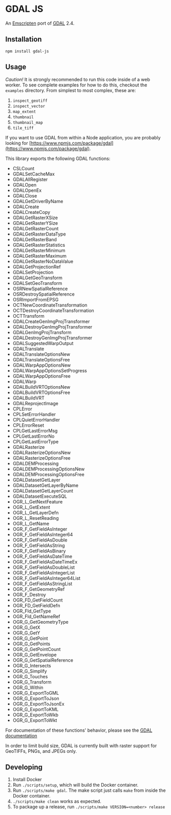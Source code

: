 GDAL JS
==============
An [Emscripten](https://github.com/kripken/emscripten) port of [GDAL](http://www.gdal.org) 2.4.

Installation
---------------
```
npm install gdal-js
```

Usage
---------------
*Caution!* It is strongly recommended to run this code inside of a web worker.
To see complete examples for how to do this, checkout the `examples` directory.
From simplest to most complex, these are:

1. `inspect_geotiff`
2. `inspect_vector`
3. `map_extent`
4. `thumbnail`
5. `thumbnail_map`
6. `tile_tiff`

If you want to use GDAL from within a Node application, you are probably looking
for [https://www.npmjs.com/package/gdal](https://www.npmjs.com/package/gdal).

This library exports the following GDAL functions:
- CSLCount
- GDALSetCacheMax
- GDALAllRegister
- GDALOpen
- GDALOpenEx
- GDALClose
- GDALGetDriverByName
- GDALCreate
- GDALCreateCopy
- GDALGetRasterXSize
- GDALGetRasterYSize
- GDALGetRasterCount
- GDALGetRasterDataType
- GDALGetRasterBand
- GDALGetRasterStatistics
- GDALGetRasterMinimum
- GDALGetRasterMaximum
- GDALGetRasterNoDataValue
- GDALGetProjectionRef
- GDALSetProjection
- GDALGetGeoTransform
- GDALSetGeoTransform
- OSRNewSpatialReference
- OSRDestroySpatialReference
- OSRImportFromEPSG
- OCTNewCoordinateTransformation
- OCTDestroyCoordinateTransformation
- OCTTransform
- GDALCreateGenImgProjTransformer
- GDALDestroyGenImgProjTransformer
- GDALGenImgProjTransform
- GDALDestroyGenImgProjTransformer
- GDALSuggestedWarpOutput
- GDALTranslate
- GDALTranslateOptionsNew
- GDALTranslateOptionsFree
- GDALWarpAppOptionsNew
- GDALWarpAppOptionsSetProgress
- GDALWarpAppOptionsFree
- GDALWarp
- GDALBuildVRTOptionsNew
- GDALBuildVRTOptionsFree
- GDALBuildVRT
- GDALReprojectImage
- CPLError
- CPLSetErrorHandler
- CPLQuietErrorHandler
- CPLErrorReset
- CPLGetLastErrorMsg
- CPLGetLastErrorNo
- CPLGetLastErrorType
- GDALRasterize
- GDALRasterizeOptionsNew
- GDALRasterizeOptionsFree
- GDALDEMProcessing
- GDALDEMProcessingOptionsNew
- GDALDEMProcessingOptionsFree
- GDALDatasetGetLayer
- GDALDatasetGetLayerByName
- GDALDatasetGetLayerCount
- GDALDatasetExecuteSQL
- OGR\_L\_GetNextFeature
- OGR\_L\_GetExtent
- OGR\_L\_GetLayerDefn
- OGR\_L\_ResetReading
- OGR\_L\_GetName
- OGR\_F\_GetFieldAsInteger
- OGR\_F\_GetFieldAsInteger64
- OGR\_F\_GetFieldAsDouble
- OGR\_F\_GetFieldAsString
- OGR\_F\_GetFieldAsBinary
- OGR\_F\_GetFieldAsDateTime
- OGR\_F\_GetFieldAsDateTimeEx
- OGR\_F\_GetFieldAsDoubleList
- OGR\_F\_GetFieldAsIntegerList
- OGR\_F\_GetFieldAsInteger64List
- OGR\_F\_GetFieldAsStringList
- OGR\_F\_GetGeometryRef
- OGR\_F\_Destroy
- OGR\_FD\_GetFieldCount
- OGR\_FD\_GetFieldDefn
- OGR\_Fld\_GetType
- OGR\_Fld\_GetNameRef
- OGR\_G\_GetGeometryType
- OGR\_G\_GetX
- OGR\_G\_GetY
- OGR\_G\_GetPoint
- OGR\_G\_GetPoints
- OGR\_G\_GetPointCount
- OGR\_G\_GetEnvelope
- OGR\_G\_GetSpatialReference
- OGR\_G\_Intersects
- OGR\_G\_Simplify
- OGR\_G\_Touches
- OGR\_G\_Transform
- OGR\_G\_Within
- OGR\_G\_ExportToGML
- OGR\_G\_ExportToJson
- OGR\_G\_ExportToJsonEx
- OGR\_G\_ExportToKML
- OGR\_G\_ExportToWkb
- OGR\_G\_ExportToWkt

For documentation of these functions' behavior, please see the
[GDAL documentation](http://www.gdal.org/gdal_8h.html)

In order to limit build size, GDAL is currently built with raster support for GeoTIFFs, PNGs, and JPEGs only.

Developing
-----------
1. Install Docker
2. Run `./scripts/setup`, which will build the Docker container.
3. Run `./scripts/make gdal`. The make script just calls `make` from inside the Docker container.
4. `./scripts/make clean` works as expected.
5. To package up a release, run `./scripts/make VERSION=<number> release`

